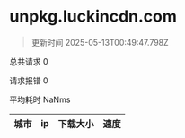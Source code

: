 
  # unpkg.luckincdn.com

  > 更新时间 2025-05-13T00:49:47.798Z
  
  总共请求 0

  请求报错 0

  平均耗时 NaNms

|城市|ip|下载大小|速度|
|-----|----------|---|---|

  